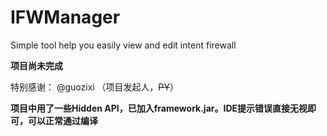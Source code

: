 # IFWManager
Simple tool help you easily view and edit intent firewall

__项目尚未完成__

特别感谢： @guozixi （项目发起人，~~PY~~）

**项目中用了一些Hidden API，已加入framework.jar。IDE提示错误直接无视即可，可以正常通过编译**